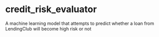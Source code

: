 # credit_risk_evaluator
A machine learning model that attempts to predict whether a loan from LendingClub will become high risk or not
